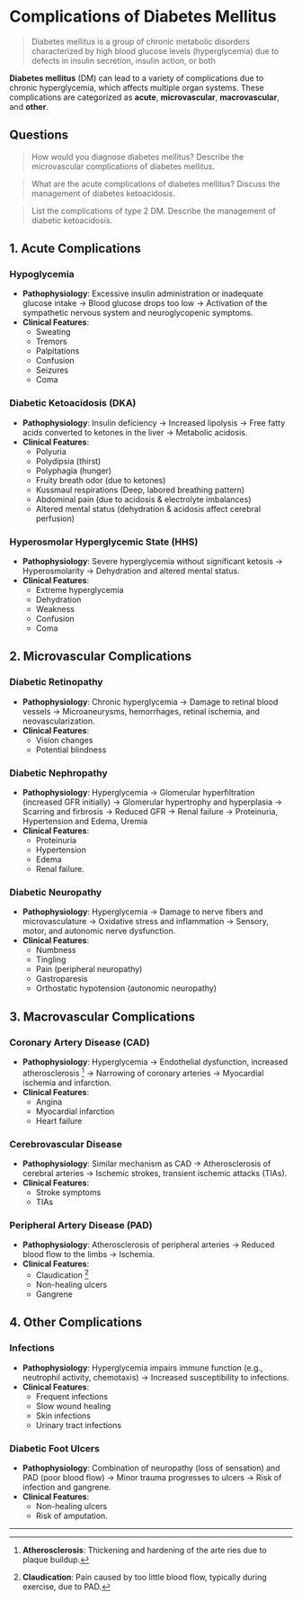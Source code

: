 # Complications of Diabetes Mellitus

> Diabetes mellitus is a group of chronic metabolic disorders characterized by high blood glucose levels (hyperglycemia) due to defects in insulin secretion, insulin action, or both

**Diabetes mellitus** (DM) can lead to a variety of complications due to chronic hyperglycemia, which affects multiple organ systems. These complications are categorized as **acute**, **microvascular**, **macrovascular**, and **other**.

## Questions

> How would you diagnose diabetes mellitus? Describe the microvascular complications of diabetes mellitus.

> What are the acute complications of diabetes mellitus? Discuss the management of diabetes ketoacidosis.

> List the complications of type 2 DM. Describe the management of diabetic ketoacidosis.

## 1. Acute Complications

### Hypoglycemia

- **Pathophysiology**: Excessive insulin administration or inadequate glucose intake → Blood glucose drops too low → Activation of the sympathetic nervous system and neuroglycopenic symptoms.
- **Clinical Features**:
  - Sweating
  - Tremors
  - Palpitations
  - Confusion
  - Seizures
  - Coma

### Diabetic Ketoacidosis (DKA)

- **Pathophysiology**: Insulin deficiency → Increased lipolysis → Free fatty acids converted to ketones in the liver → Metabolic acidosis.
- **Clinical Features**:
  - Polyuria
  - Polydipsia (thirst)
  - Polyphagia (hunger)
  - Fruity breath odor (due to ketones)
  - Kussmaul respirations (Deep, labored breathing pattern)
  - Abdominal pain (due to acidosis & electrolyte imbalances)
  - Altered mental status (dehydration & acidosis affect cerebral perfusion)

### Hyperosmolar Hyperglycemic State (HHS)

- **Pathophysiology**: Severe hyperglycemia without significant ketosis → Hyperosmolarity → Dehydration and altered mental status.
- **Clinical Features**:
  - Extreme hyperglycemia
  - Dehydration
  - Weakness
  - Confusion
  - Coma

## 2. Microvascular Complications

### Diabetic Retinopathy

- **Pathophysiology**: Chronic hyperglycemia → Damage to retinal blood vessels → Microaneurysms, hemorrhages, retinal ischemia, and neovascularization.
- **Clinical Features**:
  - Vision changes
  - Potential blindness

### Diabetic Nephropathy

- **Pathophysiology**: Hyperglycemia → Glomerular hyperfiltration (increased GFR initially) → Glomerular hypertrophy and hyperplasia → Scarring and firbrosis → Reduced GFR → Renal failure → Proteinuria, Hypertension and Edema, Uremia
- **Clinical Features**:
  - Proteinuria
  - Hypertension
  - Edema
  - Renal failure.

### Diabetic Neuropathy

- **Pathophysiology**: Hyperglycemia → Damage to nerve fibers and microvasculature → Oxidative stress and inflammation → Sensory, motor, and autonomic nerve dysfunction.
- **Clinical Features**:
  - Numbness
  - Tingling
  - Pain (peripheral neuropathy)
  - Gastroparesis
  - Orthostatic hypotension (autonomic neuropathy)

## 3. Macrovascular Complications

### Coronary Artery Disease (CAD)

- **Pathophysiology**: Hyperglycemia → Endothelial dysfunction, increased atherosclerosis [^1] → Narrowing of coronary arteries → Myocardial ischemia and infarction.
- **Clinical Features**:
  - Angina
  - Myocardial infarction
  - Heart failure

### Cerebrovascular Disease

- **Pathophysiology**: Similar mechanism as CAD → Atherosclerosis of cerebral arteries → Ischemic strokes, transient ischemic attacks (TIAs).
- **Clinical Features**:
  - Stroke symptoms
  - TIAs

### Peripheral Artery Disease (PAD)

- **Pathophysiology**: Atherosclerosis of peripheral arteries → Reduced blood flow to the limbs → Ischemia.
- **Clinical Features**:
  - Claudication [^2]
  - Non-healing ulcers
  - Gangrene

## 4. Other Complications

### Infections

- **Pathophysiology**: Hyperglycemia impairs immune function (e.g., neutrophil activity, chemotaxis) → Increased susceptibility to infections.
- **Clinical Features**:
  - Frequent infections
  - Slow wound healing
  - Skin infections
  - Urinary tract infections

### Diabetic Foot Ulcers

- **Pathophysiology**: Combination of neuropathy (loss of sensation) and PAD (poor blood flow) → Minor trauma progresses to ulcers → Risk of infection and gangrene.
- **Clinical Features**:
  - Non-healing ulcers
  - Risk of amputation.

---

[^1]: **Atherosclerosis**: Thickening and hardening of the arte ries due to plaque buildup.
[^2]: **Claudication**: Pain caused by too little blood flow, typically during exercise, due to PAD.
